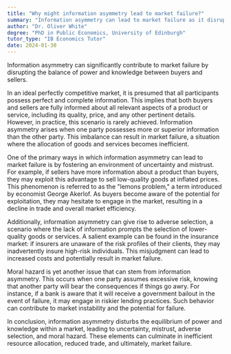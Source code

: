 ```yaml
---
title: "Why might information asymmetry lead to market failure?"
summary: "Information asymmetry can lead to market failure as it disrupts the balance of power and knowledge between buyers and sellers."
author: "Dr. Oliver White"
degree: "PhD in Public Economics, University of Edinburgh"
tutor_type: "IB Economics Tutor"
date: 2024-01-30
---
```


Information asymmetry can significantly contribute to market failure by disrupting the balance of power and knowledge between buyers and sellers.

In an ideal perfectly competitive market, it is presumed that all participants possess perfect and complete information. This implies that both buyers and sellers are fully informed about all relevant aspects of a product or service, including its quality, price, and any other pertinent details. However, in practice, this scenario is rarely achieved. Information asymmetry arises when one party possesses more or superior information than the other party. This imbalance can result in market failure, a situation where the allocation of goods and services becomes inefficient.

One of the primary ways in which information asymmetry can lead to market failure is by fostering an environment of uncertainty and mistrust. For example, if sellers have more information about a product than buyers, they may exploit this advantage to sell low-quality goods at inflated prices. This phenomenon is referred to as the "lemons problem," a term introduced by economist George Akerlof. As buyers become aware of the potential for exploitation, they may hesitate to engage in the market, resulting in a decline in trade and overall market efficiency.

Additionally, information asymmetry can give rise to adverse selection, a scenario where the lack of information prompts the selection of lower-quality goods or services. A salient example can be found in the insurance market: if insurers are unaware of the risk profiles of their clients, they may inadvertently insure high-risk individuals. This misjudgment can lead to increased costs and potentially result in market failure.

Moral hazard is yet another issue that can stem from information asymmetry. This occurs when one party assumes excessive risk, knowing that another party will bear the consequences if things go awry. For instance, if a bank is aware that it will receive a government bailout in the event of failure, it may engage in riskier lending practices. Such behavior can contribute to market instability and the potential for failure.

In conclusion, information asymmetry disturbs the equilibrium of power and knowledge within a market, leading to uncertainty, mistrust, adverse selection, and moral hazard. These elements can culminate in inefficient resource allocation, reduced trade, and ultimately, market failure.
    